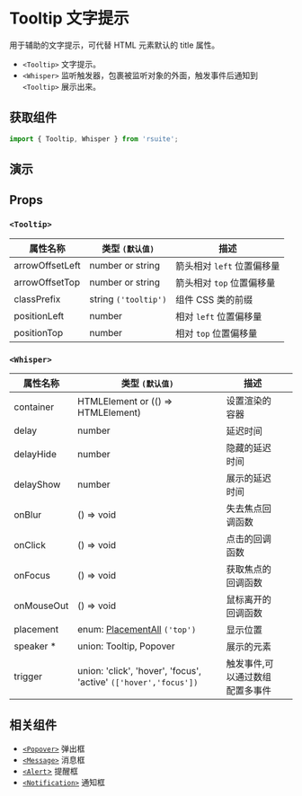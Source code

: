 # Tooltip 文字提示

用于辅助的文字提示，可代替 HTML 元素默认的 title 属性。

* `<Tooltip>` 文字提示。
* `<Whisper>` 监听触发器，包裹被监听对象的外面，触发事件后通知到 `<Tooltip>` 展示出来。

## 获取组件

```js
import { Tooltip, Whisper } from 'rsuite';
```

## 演示

<!--{demo}-->

## Props

### `<Tooltip>`

| 属性名称        | 类型 `(默认值)`      | 描述                       |
| --------------- | -------------------- | -------------------------- |
| arrowOffsetLeft | number or string     | 箭头相对 `left` 位置偏移量 |
| arrowOffsetTop  | number or string     | 箭头相对 `top` 位置偏移量  |
| classPrefix     | string `('tooltip')` | 组件 CSS 类的前缀          |
| positionLeft    | number               | 相对 `left` 位置偏移量     |
| positionTop     | number               | 相对 `top` 位置偏移量      |

### `<Whisper>`

| 属性名称   | 类型 `(默认值)`                                                  | 描述                            |     |
| ---------- | ---------------------------------------------------------------- | ------------------------------- | --- |
| container  | HTMLElement or (() => HTMLElement)                               | 设置渲染的容器                  |
| delay      | number                                                           | 延迟时间                        |     |
| delayHide  | number                                                           | 隐藏的延迟时间                  |     |
| delayShow  | number                                                           | 展示的延迟时间                  |     |
| onBlur     | () => void                                                       | 失去焦点回调函数                |     |
| onClick    | () => void                                                       | 点击的回调函数                  |     |
| onFocus    | () => void                                                       | 获取焦点的回调函数              |     |
| onMouseOut | () => void                                                       | 鼠标离开的回调函数              |     |
| placement  | enum: [PlacementAll](#types) `('top')`                           | 显示位置                        |     |
| speaker \* | union: Tooltip, Popover                                          | 展示的元素                      |     |
| trigger    | union: 'click', 'hover', 'focus', 'active' `(['hover','focus'])` | 触发事件,可以通过数组配置多事件 |     |


## 相关组件

* [`<Popover>`](./popover) 弹出框
* [`<Message>`](./message) 消息框
* [`<Alert`>](./alert) 提醒框
* [`<Notification>`](./notification) 通知框
